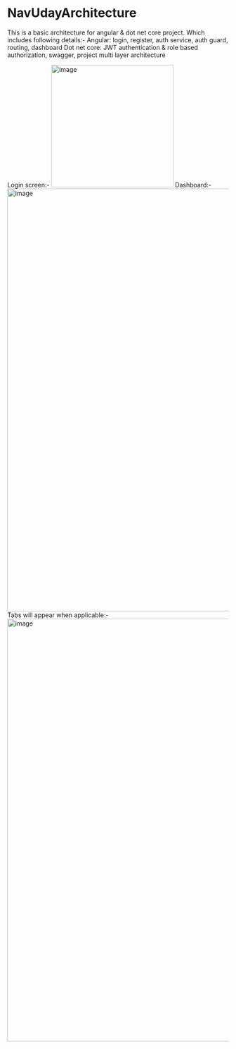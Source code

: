 # NavUdayArchitecture
This is a basic architecture for angular & dot net core project.
Which includes following details:-
Angular: login, register, auth service, auth guard, routing, dashboard
Dot net core: JWT authentication & role based authorization, swagger, project multi layer architecture

Login screen:-
<img width="278" alt="image" src="https://github.com/rpatni5/NavUdayArchitecture/assets/24408304/f9bd87eb-8a82-4523-b038-ff12308e3a2e">
Dashboard:-
<img width="960" alt="image" src="https://github.com/rpatni5/NavUdayArchitecture/assets/24408304/1b71b082-0647-4488-acdd-b76ffe7cb616">
Tabs will appear when applicable:-
<img width="960" alt="image" src="https://github.com/rpatni5/NavUdayArchitecture/assets/24408304/bf6e3cbd-8022-42da-a719-2fb7234ff01a">

